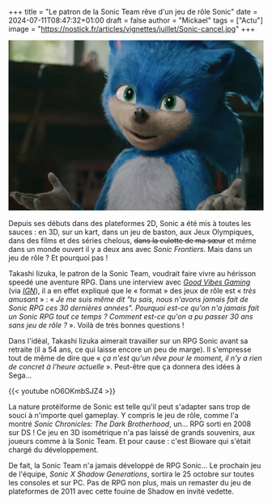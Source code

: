 +++
title = "Le patron de la Sonic Team rêve d'un jeu de rôle Sonic"
date = 2024-07-11T08:47:32+01:00
draft = false
author = "Mickael"
tags = ["Actu"]
image = "https://nostick.fr/articles/vignettes/juillet/Sonic-cancel.jpg"
+++

![Sonic (presque)](Sonic-cancel.jpg "Un RPG ? Et pourquoi pas dans un film aussi ?")

Depuis ses débuts dans des plateformes 2D, Sonic a été mis à toutes les sauces : en 3D, sur un kart, dans un jeu de baston, aux Jeux Olympiques, dans des films et des séries chelous, ~~dans la culotte de ma sœur~~ et même dans un monde ouvert il y a deux ans avec *Sonic Frontiers*. Mais dans un jeu de rôle ? Et pourquoi pas !

Takashi Iizuka, le patron de la Sonic Team, voudrait faire vivre au hérisson speedé une aventure RPG. Dans une interview avec *[Good Vibes Gaming](https://youtu.be/wNeWQbiawnk?si=GAImFL7nMFJ79F0D&t=710)* (via *[IGN](https://www.ign.com/articles/sonic-boss-wants-to-make-a-sonic-rpg-before-he-retires)*), il a en effet expliqué que le « format » des jeux de rôle est « *très amusant* » : « *Je me suis même dit "tu sais, nous n'avons jamais fait de Sonic RPG ces 30 dernières années". Pourquoi est-ce qu'on n'a jamais fait un Sonic RPG tout ce temps ? Comment est-ce qu'on a pu passer 30 ans sans jeu de rôle ?* ». Voilà de très bonnes questions !

Dans l'idéal, Takashi Iizuka aimerait travailler sur un RPG Sonic avant sa retraite (il a 54 ans, ce qui laisse encore un peu de marge). Il s'empresse tout de même de dire que « *ça n'est qu'un rêve pour le moment, il n'y a rien de concret à l'heure actuelle* ». Peut-être que ça donnera des idées à Sega…

{{< youtube nO6OKmbSJZ4 >}} 

La nature protéiforme de Sonic est telle qu'il peut s'adapter sans trop de souci à n'importe quel gameplay. Y compris le jeu de rôle, comme l'a montré *Sonic Chronicles: The Dark Brotherhood*, un… RPG sorti en 2008 sur DS ! Ce jeu en 3D isométrique n'a pas laissé de grands souvenirs, aux joueurs comme à la Sonic Team. Et pour cause : c'est Bioware qui s'était chargé du développement. 

De fait, la Sonic Team n'a jamais développé de RPG Sonic… Le prochain jeu de l'équipe, *Sonic X Shadow Generations*, sortira le 25 octobre sur toutes les consoles et sur PC. Pas de RPG non plus, mais un remaster du jeu de plateformes de 2011 avec cette fouine de Shadow en invité vedette.